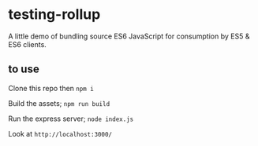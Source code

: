 # testing-rollup
A little demo of bundling source ES6 JavaScript for consumption by ES5 &amp; ES6 clients.

## to use

Clone this repo then `npm i`

Build the assets; `npm run build`

Run the express server; `node index.js`

Look at `http://localhost:3000/`